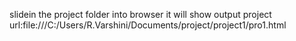slidein the project folder into browser it will show output
project url:file:///C:/Users/R.Varshini/Documents/project/project1/pro1.html
